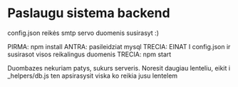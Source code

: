 # Paslaugu sistema backend

config.json reikės smtp servo duomenis susirasyt :)

PIRMA: npm install
ANTRA: pasileidziat mysql
TRECIA: EINAT I config.json ir susirasot visos reikalingus duomenis
TRECIA: npm start

Duombazes nekuriam patys, sukurs serveris.
Noresit daugiau lenteliu, eikit i \_helpers/db.js ten apsirasysit viska ko reikia jusu lentelem
